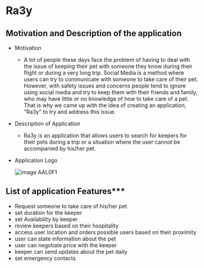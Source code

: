 # Ra3y
## Motivation and Description of the application

* Motivation
    * A lot of people these days face the problem of having to deal with the
    issue of keeping their pet with someone they know during their flight or
    during a very long trip. Social Media is a method where users can try to
    communicate with someone to take care of their pet. However, with safety
    issues and concerns people tend to ignore using social media and try to keep
    them with their friends and family, who may have little or no knowledge of
    how to take care of a pet. That is why we came up with the idea of creating
    an application, “Ra3y” to try and address this issue.

* Description of Application
    * Ra3y is an application that allows users to search for keepers for their
    pets during a trip or a situation where the user cannot be accompanied by
    his/her pet.


* Application Logo
  
  
  ![image AAL0F1](https://user-images.githubusercontent.com/75078872/149558316-7b22778f-923d-4df2-9ed5-a129ea910d17.png)

    

## List of application Features***

  - Request someone to take care of his/her pet  
  - set duration for the keeper
  - set Availability by keeper
  - review keepers based on their hospitality
  - access user location and orders possible users based on their proximity
  - user can state information about the pet
  - user can negotiate price with the keeper  
  - keeper can send updates about the pet daily  
  - set emergency contacts


